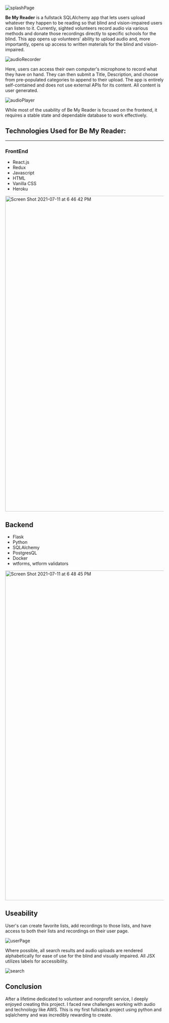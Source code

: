 ![splashPage](https://user-images.githubusercontent.com/76574880/125215465-2e471100-e281-11eb-9962-fd3f3458b601.png)

**Be My Reader** </h2> is a fullstack SQLAlchemy app that lets users upload whatever they happen to be reading so that blind and vision-impaired users can listen to it. Currently, sighted volunteers record audio via various methods and donate those recordings directly to specific schools for the blind. This app opens up volunteers' ability to upload audio and, more importantly, opens up access to written materials for the blind and vision-impaired. 

![audioRecorder](https://user-images.githubusercontent.com/76574880/125215479-356e1f00-e281-11eb-94c9-4ffd88fdb377.png)

Here, users can access their own computer's microphone to record what they have on hand. They can then submit a Title, Description, and choose from pre-populated categories to append to their upload. The app is entirely self-contained and does not use external APIs for its content. All content is user generated.

![audioPlayer](https://user-images.githubusercontent.com/76574880/125215485-3901a600-e281-11eb-80e6-458261e503a1.png)

While most of the usability of Be My Reader is focused on the frontend, it requires a stable state and dependable database to work effectively.

## Technologies Used for Be My Reader:
-----------------------------------------------------------------
### FrontEnd
* React.js
* Redux
* Javascript
* HTML
* Vanilla CSS
* Heroku

<img width="1004" alt="Screen Shot 2021-07-11 at 6 46 42 PM" src="https://user-images.githubusercontent.com/76574880/125216357-8ed74d80-e283-11eb-82ac-acf85fbe4a5e.png">

## Backend
* Flask
* Python
* SQLAlchemy
* PostgresQL
* Docker
* wtforms, wtform validators

<img width="1049" alt="Screen Shot 2021-07-11 at 6 48 45 PM" src="https://user-images.githubusercontent.com/76574880/125216370-a1518700-e283-11eb-8cfc-97dad3ca8048.png">

## Useability

User's can create favorite lists, add recordings to those lists, and have access to both their lists and recordings on their user page.

![userPage](https://user-images.githubusercontent.com/76574880/125215487-3acb6980-e281-11eb-93ea-e779a420311f.png)

Where possible, all search results and audio uploads are rendered alphabetically for ease of use for the blind and visually impaired. All JSX utilizes labels for accessibility.

![search](https://user-images.githubusercontent.com/76574880/125215490-3dc65a00-e281-11eb-9ac0-d3814bf863ba.png)

## Conclusion

After a lifetime dedicated to volunteer and nonprofit service, I deeply enjoyed creating this project. I faced new challenges working with audio and technology like AWS. This is my first fullstack project using python and sqlalchemy and was incredibly rewarding to create.
